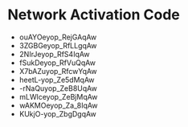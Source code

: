 # Network Activation Code
* ouAYOeyop_RejGAqAw
* 3ZGBGeyop_RfLLgqAw
* 2NIrJeyop_RfS4IqAw
* fSukDeyop_RfVuQqAw
* X7bAZuyop_RfcwYqAw
* heetL-yop_Ze5dMqAw
* -rNaQuyop_ZeB8UqAw
* mLWlceyop_ZeBjMqAw
* wAKMOeyop_Za_8IqAw
* KUkjO-yop_ZbgDgqAw